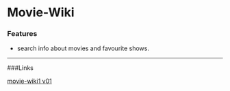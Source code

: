 Movie-Wiki
==


### Features

- search info about movies and favourite shows.

-------------


###Links

[movie-wiki1 v01](http://movie-wiki1.herokuapp.com/)

